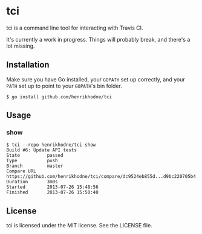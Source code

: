 # tci

tci is a command line tool for interacting with Travis CI.

It's currently a work in progress. Things will probably break, and there's a lot
missing.

## Installation

Make sure you have Go installed, your `GOPATH` set up correctly, and your `PATH`
set up to point to your `GOPATH`'s bin folder.

```
$ go install github.com/henrikhodne/tci
```

## Usage

### show

```
$ tci --repo henrikhodne/tci show
Build #6: Update API tests
State          passed
Type           push
Branch         master
Compare URL    https://github.com/henrikhodne/tci/compare/dc9524eb855d...d9bc220705b4
Duration       3m0s
Started        2013-07-26 15:48:56
Finished       2013-07-26 15:50:40
```

## License

tci is licensed under the MIT license. See the LICENSE file.
